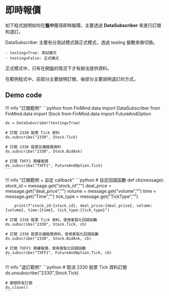 # 即時報價

如下程式說明如何在**盤中**獲得即時報價，主要透過 **DataSubscriber** 來進行訂閱和退訂。

DataSubscriber 主要有分測試模式跟正式模式，透過 testing 變數來做切換。

    - testing=True: 測試模式
    - testing=False: 正式模式

正式模式中，只有在開盤的情況下才有辦法提供資料。

在範例程式中，前部分主要說明訂閱，後部分主要說明退訂的方式。

## Demo code

!!! info "訂閱範例"
    ```python
    from FinMind.data import DataSubscriber
    from FinMind.data import Stock
    from FinMind.data import FutureAndOption


    ds = DataSubscriber(testing=True)

    # 訂閱 2330 股票 Tick 資料
    ds.subscribe("2330", Stock.Tick)

    # 訂閱 2330 股票五檔報價資料
    ds.subscribe("2330", Stock.BidAsk)

    # 訂閱 TXFF1 期權報價
    ds.subscribe("TXFF1", FutureAndOption.Tick)
    ```

!!! info "訂閱範例 + 自定 callback"
    ```python
    # 自定回調函數
    def cb(message):
        stock_id = message.get("stock_id","")
        deal_price =  message.get("deal_price","")
        volume =  message.get("volume","")
        time = message.get("Time","")
        tick_type = message.get("TickType","")

        print(f"stock_id:{stock_id}, deal_price:{deal_price}, volume:{volume}, time:{time}, tick_type:{tick_type}")

    # 訂閱 2330 股票 Tick 資料，使用客製化回調函數
    ds.subscribe("2330", Stock.Tick, cb)

    # 訂閱 2330 股票五檔報價資料，使用客製化回調函數
    ds.subscribe("2330", Stock.BidAsk, cb)

    # 訂閱 TXFF1 期權報價，使用客製化回調函數
    ds.subscribe("TXFF1", FutureAndOption.Tick, cb)
    ```

!!! info "退訂範例"
    ```python
    # 取消 2330 股票 Tick 資料訂閱
    ds.unsubscribe("2330",Stock.Tick)

    # 關閉所有訂閱
    ds.close()
    ```

